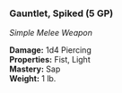### Gauntlet, Spiked (5 GP)
*Simple Melee Weapon*  

**Damage:** 1d4 Piercing  
**Properties:** Fist, Light  
**Mastery:** Sap  
**Weight:** 1 lb.